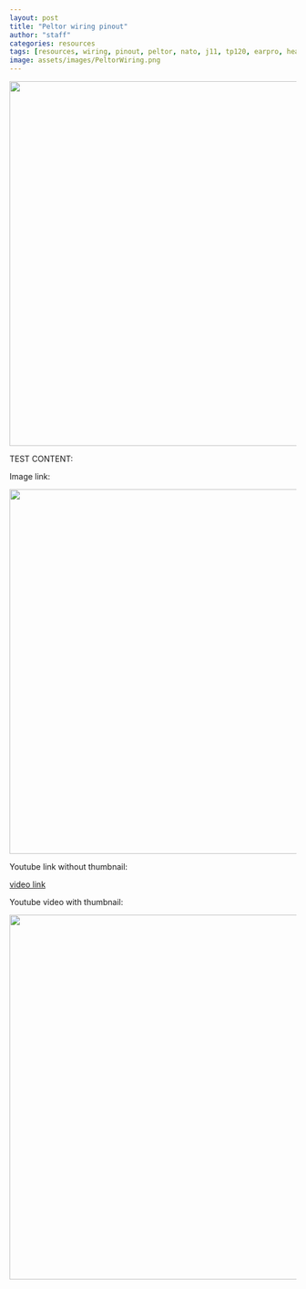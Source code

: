 ```yaml
---
layout: post
title: "Peltor wiring pinout"
author: "staff"
categories: resources
tags: [resources, wiring, pinout, peltor, nato, j11, tp120, earpro, headset]
image: assets/images/PeltorWiring.png
---
```


[<img src="{{site.baseurl}}assets/images/PeltorWiring.png" width="640"/>]({{site.baseurl}}assets/images/PeltorWiring.png)





TEST CONTENT:

Image link:

[<img src="{{site.baseurl}}assets/images/PeltorWiring.png" width="640"/>]({{site.baseurl}}assets/images/PeltorWiring.png)


Youtube link without thumbnail:

[video link](https://youtu.be/aowfiOAUJhY)

Youtube video with thumbnail:

[<img src="https://i.ytimg.com/vi/aowfiOAUJhY/sddefault.jpg" width="640"/>](https://youtu.be/aowfiOAUJhY)